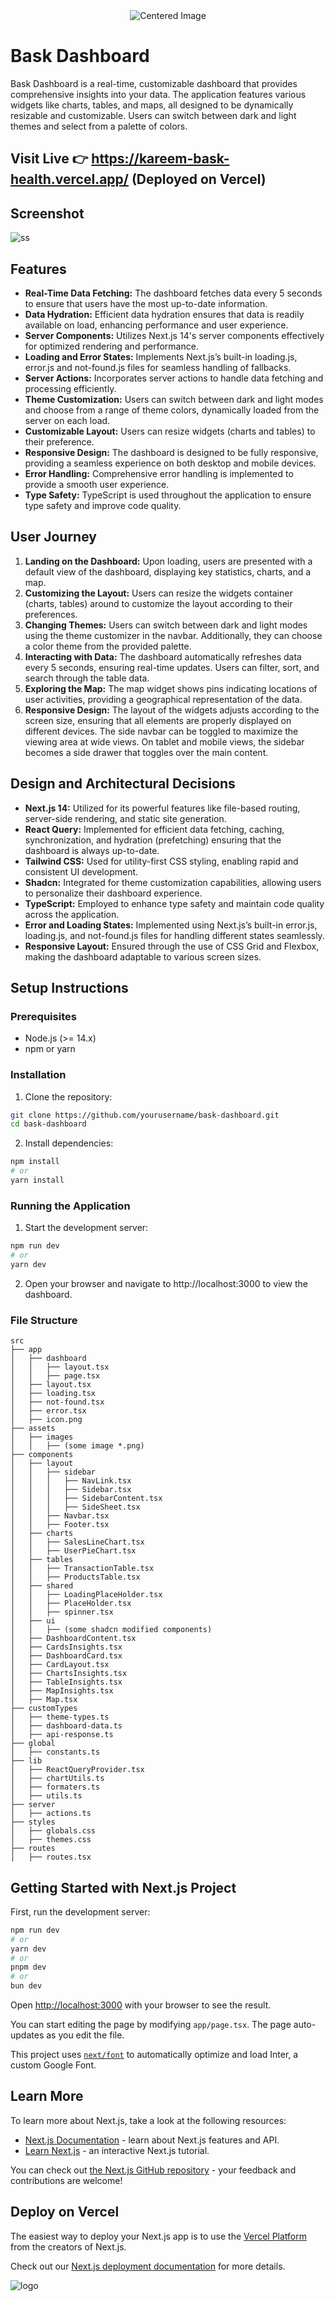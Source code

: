 
<!-- Centering an image using HTML -->
<div align="center">
  <img src="https://github.com/user-attachments/assets/e8598480-d582-4177-b2ed-2058e71b77cb" alt="Centered Image" />
</div>

# Bask Dashboard
Bask Dashboard is a real-time, customizable dashboard that provides comprehensive insights into your data. The application features various widgets like charts, tables, and maps, all designed to be dynamically resizable and customizable. Users can switch between dark and light themes and select from a palette of colors.


## Visit Live 👉 https://kareem-bask-health.vercel.app/ (Deployed on Vercel)

## Screenshot
![ss](https://github.com/user-attachments/assets/2e6554f9-509c-47b9-a0d5-8c5166e7f35a)


## Features

- **Real-Time Data Fetching:** The dashboard fetches data every 5 seconds to ensure that users have the most up-to-date information.
- **Data Hydration:** Efficient data hydration ensures that data is readily available on load, enhancing performance and user experience.
- **Server Components:** Utilizes Next.js 14's server components effectively for optimized rendering and performance.
- **Loading and Error States:** Implements Next.js’s built-in loading.js, error.js and not-found.js files for seamless handling of fallbacks.
- **Server Actions:** Incorporates server actions to handle data fetching and processing efficiently.
- **Theme Customization:** Users can switch between dark and light modes and choose from a range of theme colors, dynamically loaded from the server on each load.
- **Customizable Layout:** Users can resize widgets (charts and tables) to their preference.
- **Responsive Design:** The dashboard is designed to be fully responsive, providing a seamless experience on both desktop and mobile devices.
- **Error Handling:** Comprehensive error handling is implemented to provide a smooth user experience.
- **Type Safety:** TypeScript is used throughout the application to ensure type safety and improve code quality.



## User Journey

1. **Landing on the Dashboard:** Upon loading, users are presented with a default view of the dashboard, displaying key statistics, charts, and a map.
2. **Customizing the Layout:** Users can resize the widgets container (charts, tables) around to customize the layout according to their preferences.
3. **Changing Themes:** Users can switch between dark and light modes using the theme customizer in the navbar. Additionally, they can choose a color theme from the provided palette.
4. **Interacting with Data:** The dashboard automatically refreshes data every 5 seconds, ensuring real-time updates. Users can filter, sort, and search through the table data.
5. **Exploring the Map:** The map widget shows pins indicating locations of user activities, providing a geographical representation of the data.
6. **Responsive Design:** The layout of the widgets adjusts according to the screen size, ensuring that all elements are properly displayed on different devices. The side navbar can be toggled to maximize the viewing area at wide views. On tablet and mobile views, the sidebar becomes a side drawer that toggles over the main content.



## Design and Architectural Decisions

- **Next.js 14:** Utilized for its powerful features like file-based routing, server-side rendering, and static site generation.
- **React Query:** Implemented for efficient data fetching, caching, synchronization, and hydration (prefetching) ensuring that the dashboard is always up-to-date.
- **Tailwind CSS:** Used for utility-first CSS styling, enabling rapid and consistent UI development.
- **Shadcn:** Integrated for theme customization capabilities, allowing users to personalize their dashboard experience.
- **TypeScript:** Employed to enhance type safety and maintain code quality across the application.
- **Error and Loading States:** Implemented using Next.js’s built-in error.js, loading.js, and not-found.js files for handling different states seamlessly.
- **Responsive Layout:** Ensured through the use of CSS Grid and Flexbox, making the dashboard adaptable to various screen sizes.



## Setup Instructions

### Prerequisites

- Node.js (>= 14.x)
- npm or yarn

### Installation

1. Clone the repository:

```bash
git clone https://github.com/yourusername/bask-dashboard.git
cd bask-dashboard
```

2. Install dependencies:

```bash
npm install
# or
yarn install
```

### Running the Application

1. Start the development server:

```bash
npm run dev
# or
yarn dev
```

2. Open your browser and navigate to http://localhost:3000 to view the dashboard.

### File Structure
```
src
├── app
│   ├── dashboard
│   │   ├── layout.tsx
│   │   ├── page.tsx
│   ├── layout.tsx
│   ├── loading.tsx
│   ├── not-found.tsx
│   ├── error.tsx
│   ├── icon.png
├── assets
│   ├── images
│   │   ├── (some image *.png)
├── components
│   ├── layout
│   │   ├── sidebar
│   │   │   ├── NavLink.tsx
│   │   │   ├── Sidebar.tsx
│   │   │   ├── SidebarContent.tsx
│   │   │   ├── SideSheet.tsx
│   │   ├── Navbar.tsx
│   │   ├── Footer.tsx
│   ├── charts
│   │   ├── SalesLineChart.tsx
│   │   ├── UserPieChart.tsx
│   ├── tables
│   │   ├── TransactionTable.tsx
│   │   ├── ProductsTable.tsx
│   ├── shared
│   │   ├── LoadingPlaceHolder.tsx
│   │   ├── PlaceHolder.tsx
│   │   ├── spinner.tsx
│   ├── ui
│   │   ├── (some shadcn modified components)
│   ├── DashboardContent.tsx
│   ├── CardsInsights.tsx
│   ├── DashboardCard.tsx
│   ├── CardLayout.tsx
│   ├── ChartsInsights.tsx
│   ├── TableInsights.tsx
│   ├── MapInsights.tsx
│   ├── Map.tsx
├── customTypes
│   ├── theme-types.ts
│   ├── dashboard-data.ts
│   ├── api-response.ts
├── global
│   ├── constants.ts
├── lib
│   ├── ReactQueryProvider.tsx
│   ├── chartUtils.ts
│   ├── formaters.ts
│   ├── utils.ts
├── server
│   ├── actions.ts
├── styles
│   ├── globals.css
│   ├── themes.css
├── routes
│   ├── routes.tsx
```


## Getting Started with Next.js Project

First, run the development server:

```bash
npm run dev
# or
yarn dev
# or
pnpm dev
# or
bun dev
```

Open [http://localhost:3000](http://localhost:3000) with your browser to see the result.

You can start editing the page by modifying `app/page.tsx`. The page auto-updates as you edit the file.

This project uses [`next/font`](https://nextjs.org/docs/basic-features/font-optimization) to automatically optimize and load Inter, a custom Google Font.

## Learn More

To learn more about Next.js, take a look at the following resources:

- [Next.js Documentation](https://nextjs.org/docs) - learn about Next.js features and API.
- [Learn Next.js](https://nextjs.org/learn) - an interactive Next.js tutorial.

You can check out [the Next.js GitHub repository](https://github.com/vercel/next.js/) - your feedback and contributions are welcome!

## Deploy on Vercel

The easiest way to deploy your Next.js app is to use the [Vercel Platform](https://vercel.com/new?utm_medium=default-template&filter=next.js&utm_source=create-next-app&utm_campaign=create-next-app-readme) from the creators of Next.js.

Check out our [Next.js deployment documentation](https://nextjs.org/docs/deployment) for more details.


![logo](https://github.com/user-attachments/assets/e8598480-d582-4177-b2ed-2058e71b77cb)
